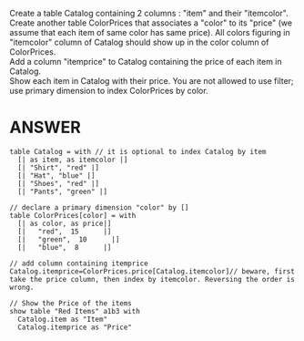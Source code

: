 Create a table Catalog containing 2 columns : "item" and their "itemcolor". Create another table ColorPrices that associates a "color" to its "price" (we assume that each item of same color has same price). All colors figuring in "itemcolor" column of Catalog should show up in the color column of ColorPrices.  
Add a column "itemprice" to Catalog containing the price of each item in Catalog.  
Show each item in Catalog with their price.
You are not allowed to use filter; use primary dimension to index ColorPrices by color.

# ANSWER

```envision
table Catalog = with // it is optional to index Catalog by item
  [| as item, as itemcolor |]
  [| "Shirt", "red" |]
  [| "Hat", "blue" |]
  [| "Shoes", "red" |]
  [| "Pants", "green" |]

// declare a primary dimension "color" by []
table ColorPrices[color] = with
  [| as color, as price|]
  [|   "red",  15      |]
  [|   "green",  10      |]
  [|   "blue",  8      |]

// add column containing itemprice
Catalog.itemprice=ColorPrices.price[Catalog.itemcolor]// beware, first take the price column, then index by itemcolor. Reversing the order is wrong.

// Show the Price of the items
show table "Red Items" a1b3 with
  Catalog.item as "Item"
  Catalog.itemprice as "Price"
```